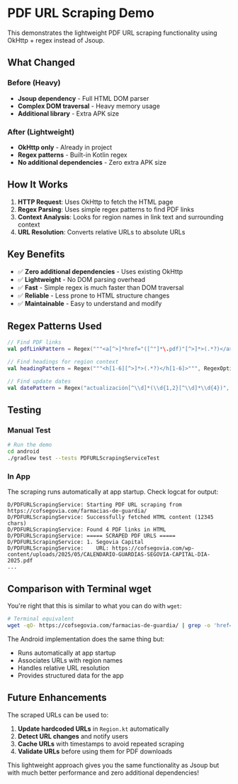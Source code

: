 # PDF URL Scraping Demo

This demonstrates the lightweight PDF URL scraping functionality using OkHttp + regex instead of Jsoup.

## What Changed

### Before (Heavy)
- **Jsoup dependency** - Full HTML DOM parser
- **Complex DOM traversal** - Heavy memory usage
- **Additional library** - Extra APK size

### After (Lightweight)
- **OkHttp only** - Already in project
- **Regex patterns** - Built-in Kotlin regex
- **No additional dependencies** - Zero extra APK size

## How It Works

1. **HTTP Request**: Uses OkHttp to fetch the HTML page
2. **Regex Parsing**: Uses simple regex patterns to find PDF links
3. **Context Analysis**: Looks for region names in link text and surrounding context
4. **URL Resolution**: Converts relative URLs to absolute URLs

## Key Benefits

- ✅ **Zero additional dependencies** - Uses existing OkHttp
- ✅ **Lightweight** - No DOM parsing overhead
- ✅ **Fast** - Simple regex is much faster than DOM traversal
- ✅ **Reliable** - Less prone to HTML structure changes
- ✅ **Maintainable** - Easy to understand and modify

## Regex Patterns Used

```kotlin
// Find PDF links
val pdfLinkPattern = Regex("""<a[^>]*href="([^"]*\.pdf)"[^>]*>(.*?)</a>""", RegexOption.IGNORE_CASE)

// Find headings for region context
val headingPattern = Regex("""<h[1-6][^>]*>(.*?)</h[1-6]>""", RegexOption.IGNORE_CASE)

// Find update dates
val datePattern = Regex("actualización[^\\d]*(\\d{1,2}[^\\d]*\\d{4})", RegexOption.IGNORE_CASE)
```

## Testing

### Manual Test
```bash
# Run the demo
cd android
./gradlew test --tests PDFURLScrapingServiceTest
```

### In App
The scraping runs automatically at app startup. Check logcat for output:
```
D/PDFURLScrapingService: Starting PDF URL scraping from https://cofsegovia.com/farmacias-de-guardia/
D/PDFURLScrapingService: Successfully fetched HTML content (12345 chars)
D/PDFURLScrapingService: Found 4 PDF links in HTML
D/PDFURLScrapingService: ===== SCRAPED PDF URLS =====
D/PDFURLScrapingService: 1. Segovia Capital
D/PDFURLScrapingService:    URL: https://cofsegovia.com/wp-content/uploads/2025/05/CALENDARIO-GUARDIAS-SEGOVIA-CAPITAL-DIA-2025.pdf
...
```

## Comparison with Terminal wget

You're right that this is similar to what you can do with `wget`:

```bash
# Terminal equivalent
wget -qO- https://cofsegovia.com/farmacias-de-guardia/ | grep -o 'href="[^"]*\.pdf"' | sed 's/href="//g' | sed 's/"//g'
```

The Android implementation does the same thing but:
- Runs automatically at app startup
- Associates URLs with region names
- Handles relative URL resolution
- Provides structured data for the app

## Future Enhancements

The scraped URLs can be used to:
1. **Update hardcoded URLs** in `Region.kt` automatically
2. **Detect URL changes** and notify users
3. **Cache URLs** with timestamps to avoid repeated scraping
4. **Validate URLs** before using them for PDF downloads

This lightweight approach gives you the same functionality as Jsoup but with much better performance and zero additional dependencies!
